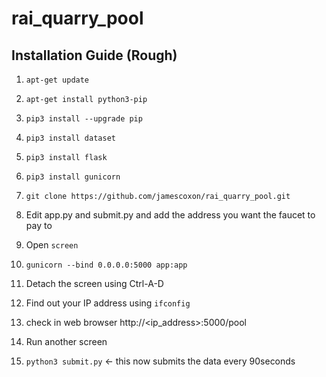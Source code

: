 # rai_quarry_pool

## Installation Guide (Rough)

1. `apt-get update`
2. `apt-get install python3-pip`
3. `pip3 install --upgrade pip`
4. `pip3 install dataset`
5. `pip3 install flask`
6. `pip3 install gunicorn`

7. `git clone https://github.com/jamescoxon/rai_quarry_pool.git`

8. Edit app.py and submit.py and add the address you want the faucet to pay to

9. Open `screen`
10. `gunicorn --bind 0.0.0.0:5000 app:app`
11. Detach the screen using Ctrl-A-D

12. Find out your IP address using `ifconfig`
13. check in web browser http://<ip_address>:5000/pool

14. Run another screen
15. `python3 submit.py` <- this now submits the data every 90seconds
